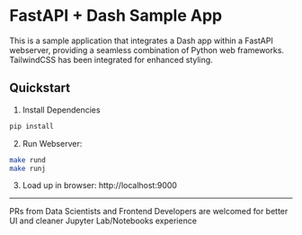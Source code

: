 # FastAPI + Dash Sample App
This is a sample application that integrates a Dash app within a FastAPI webserver, providing a seamless combination of Python web frameworks. TailwindCSS has been integrated for enhanced styling.

## Quickstart

1. Install Dependencies
```bash
pip install
```
2. Run Webserver:
```bash
make rund
make runj
```
3. Load up in browser: http://localhost:9000

---

PRs from Data Scientists and Frontend Developers are welcomed for better UI and cleaner Jupyter Lab/Notebooks experience 
